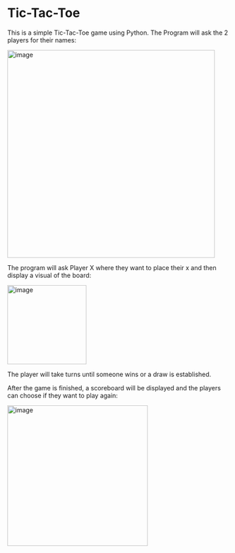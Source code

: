 # Tic-Tac-Toe
This is a simple Tic-Tac-Toe game using Python. 
The Program will ask the 2 players for their names:

<img width="470" alt="image" src="https://user-images.githubusercontent.com/75801945/172270644-5674a27c-a18b-409a-92e6-04e59aec4338.png">

The program will ask Player X where they want to place their x and then display a visual of the board:

<img width="179" alt="image" src="https://user-images.githubusercontent.com/75801945/172271067-b1c71459-3397-4a50-9fbe-14b587c37bb9.png">

The player will take turns until someone wins or a draw is established. 

After the game is finished, a scoreboard will be displayed and the players can choose if they want to play again:

<img width="318" alt="image" src="https://user-images.githubusercontent.com/75801945/172271309-e2902c88-c6ce-4d3f-bfc0-f1f440bfdf81.png">



